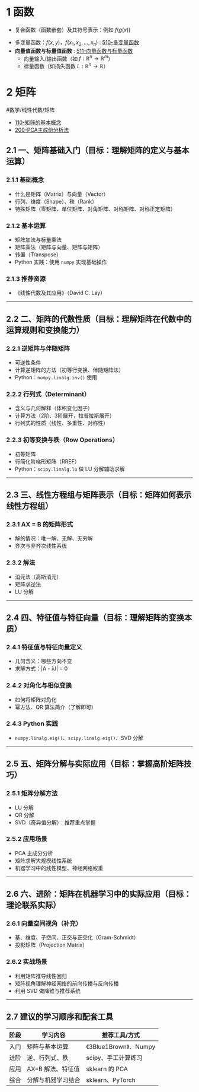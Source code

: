 # 1 函数
+ 复合函数（函数嵌套）及其符号表示：例如 $f(g(x))$
- 多变量函数：$f(x, y)，f(x_1, x_2, \dots, x_n)$ :  [510-多变量函数](510-多变量函数.md)
-  **向量值函数与标量值函数** : [511-向量函数与标量函数](511-向量函数与标量函数.md)
    - 向量输入/输出函数（如 $f: \mathbb{R}^n \to \mathbb{R}^m$）
    - 标量函数（如损失函数 $L: \mathbb{R}^n \to \mathbb{R}$）
# 2 矩阵
#数学/线性代数/矩阵 
+ [110-矩阵的基本概念](110-矩阵的基本概念.md)
+ [200-PCA主成份分析法](200-PCA主成份分析法.md)
## 2.1 一、矩阵基础入门（目标：理解矩阵的定义与基本运算）

### 2.1.1 基础概念

- 什么是矩阵（Matrix）与向量（Vector）
- 行列、维度（Shape）、秩（Rank）
- 特殊矩阵（零矩阵、单位矩阵、对角矩阵、对称矩阵、对称正定矩阵）

### 2.1.2 基本运算

- 矩阵加法与标量乘法
- 矩阵乘法（矩阵与向量、矩阵与矩阵）
- 转置（Transpose）
- Python 实践：使用 `numpy` 实现基础操作

### 2.1.3 推荐资源

- 《线性代数及其应用》（David C. Lay）

---

## 2.2 二、矩阵的代数性质（目标：理解矩阵在代数中的运算规则和变换能力）

### 2.2.1 逆矩阵与伴随矩阵

- 可逆性条件
- 计算逆矩阵的方法（初等行变换、伴随矩阵法）
- Python：`numpy.linalg.inv()` 使用

### 2.2.2 行列式（Determinant）

- 含义与几何解释（体积变化因子）
- 计算方法（2阶、3阶展开，拉普拉斯展开）
- 行列式的性质（线性、多重性、对称性）

### 2.2.3 初等变换与秩（Row Operations）

- 初等矩阵
- 行简化阶梯形矩阵（RREF）
- Python：`scipy.linalg.lu` 做 LU 分解辅助求解

---

## 2.3 三、线性方程组与矩阵表示（目标：矩阵如何表示线性方程组）

### 2.3.1 AX = B 的矩阵形式

- 解的情况：唯一解、无解、无穷解
- 齐次与非齐次线性系统

### 2.3.2 解法

- 消元法（高斯消元）
- 矩阵求逆法
- LU 分解

---

## 2.4 四、特征值与特征向量（目标：理解矩阵的变换本质）

### 2.4.1 特征值与特征向量定义

- 几何含义：哪些方向不变
- 求解方式：|A - λI| = 0

### 2.4.2 对角化与相似变换

- 如何将矩阵对角化
- 幂方法、QR 算法简介（了解即可）

### 2.4.3 Python 实践

- `numpy.linalg.eig()`、`scipy.linalg.eig()`、SVD 分解

---

## 2.5 五、矩阵分解与实际应用（目标：掌握高阶矩阵技巧）

### 2.5.1 矩阵分解方法
- LU 分解
- QR 分解
- SVD（奇异值分解）：推荐重点掌握
### 2.5.2 应用场景
- PCA 主成分分析
- 矩阵求解大规模线性系统
- 机器学习中的线性模型、神经网络权重

---

## 2.6 六、进阶：矩阵在机器学习中的实际应用（目标：理论联系实际）

### 2.6.1 向量空间视角（补充）
- 基、维度、子空间、正交与正交化（Gram-Schmidt）
- 投影矩阵（Projection Matrix）
### 2.6.2 实战场景
- 利用矩阵推导线性回归
- 矩阵视角理解神经网络的前向传播与反向传播
- 利用 SVD 做降维与推荐系统

---

## 2.7 建议的学习顺序和配套工具

| 阶段  | 学习内容        | 推荐工具/方式             |
| --- | ----------- | ------------------- |
| 入门  | 矩阵与基本运算     | 《3Blue1Brown》、Numpy |
| 进阶  | 逆、行列式、秩     | scipy、手工计算练习        |
| 应用  | AX=B 解法、特征值 | sklearn 的 PCA       |
| 综合  | 分解与机器学习结合   | sklearn、PyTorch     |

